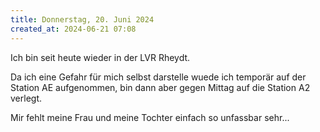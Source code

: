```yaml
---
title: Donnerstag, 20. Juni 2024
created_at: 2024-06-21 07:08
---
```


Ich bin seit heute wieder in der LVR Rheydt.

Da ich eine Gefahr für mich selbst darstelle wuede ich temporär auf der Station AE aufgenommen, bin dann aber gegen Mittag auf die Station A2 verlegt.

Mir fehlt meine Frau und meine Tochter einfach so unfassbar sehr...
